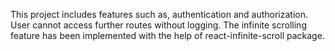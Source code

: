 This project includes features such as, authentication and authorization.
User cannot access further routes without logging.
The infinite scrolling feature has been implemented with the help of react-infinite-scroll package.
